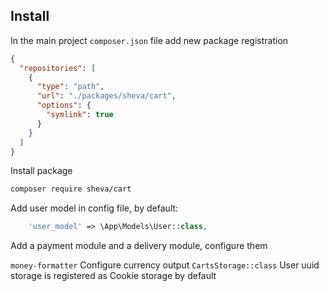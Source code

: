 ## Install

In the main project `composer.json` file add new package registration
```json
{
  "repositories": [
    {
      "type": "path",
      "url": "./packages/sheva/cart",
      "options": {
        "symlink": true
      }
    }
  ]
}
```

Install package
```bash
composer require sheva/cart
```
Add user model in config file, by default:
```php
    'user_model' => \App\Models\User::class,
```
Add a payment module and a delivery module, configure them

`money-formatter` Configure currency output
`CartsStorage::class` User uuid storage is registered as Cookie storage by default

